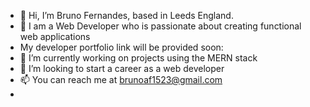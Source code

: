 - 👋 Hi, I’m Bruno Fernandes, based in Leeds England.
- 👀 I am a Web Developer who is passionate about creating functional web applications
- My developer portfolio link will be provided soon: 
- 🌱 I’m currently working on projects using the MERN stack
- 💞️ I’m looking to start a career as a web developer
- 📫 You can reach me at brunoaf1523@gmail.com
- 

<!---
brunoFernandes21/brunoFernandes21 is a ✨ special ✨ repository because its `README.md` (this file) appears on your GitHub profile.
You can click the Preview link to take a look at your changes.
--->

